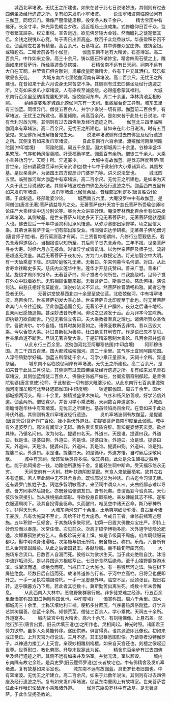 <!-- { "loadSidebar": true } -->
　　城西北窣堵波。无忧王之所建也。如来在昔于此七日说诸妙法。其侧则有过去四佛坐及经行遗迹之所。复有如来发爪小窣堵波。
　　说法窣堵波南临殑伽河有三伽蓝。同垣异门。佛像严丽僧徒肃穆。役使净人数千余户。
　　精舍宝函中有佛牙。长余寸半。殊光异色朝变夕改。远近相趋士庶咸集。式修瞻仰日百千众。监守者繁其諠杂。权立重税。宣告远近。欲见佛牙输大金钱。然而瞻礼之徒寔繁其侣。金钱之税悦以心竞。每于斋日出置高座。数百千众烧香散华。华虽盈积牙函不没。伽蓝前左右各有精舍。高百余尺。石基塼室。其中佛像众宝庄饰。或铸金银。或镕鋀石。二精舍前各有小伽蓝。
　　伽蓝东南不远有大精舍。石基塼室。高二百余尺。中作如来立像。高三十余尺。铸以鋀石饰诸妙宝。精舍四周石壁之上。雕画如来修菩萨行。所经事迹备尽镌镂。
　　石精舍南不远有日天祠。祠南不远有大自在天祠。并莹青石俱穷雕刻。规摹度量同佛精舍。各有千户充其洒扫。鼓乐弦歌昼夜无徙。
　　大城东南六七里殑伽河南有窣堵波。高二百余尺。无忧王之所建也。在昔如来于此六月说身无常苦空不净。其侧则有过去四佛坐及经行遗迹之所。又有如来发爪小窣堵波。人有染疾至诚旋绕。必得痊愈蒙其福利。
　　大城东南行百余里至纳缚提婆矩罗城。据殑伽河东岸。周二十余里。华林清池互相影照。
　　纳缚提婆矩罗城西北殑伽河东有一天祠。重阁层台奇工异制。城东五里有三伽蓝。同垣异门。僧徒五百余人。并学小乘说一切有部。伽蓝前二百余步。有窣堵波。无忧王之所建也。基虽倾陷。尚高百余尺。是如来昔于此处七日说法。中有舍利时放光明。其侧则有过去四佛坐及经行遗迹之所。
　　伽蓝北三四里临殑伽河岸有窣堵波。高二百余尺。无忧王之所建也。昔如来在此七日说法。时有五百饿鬼。来至佛所闻法解悟舍鬼生天。
　　说法窣堵波侧有过去四佛坐及经行遗迹之所。其侧复有如来发爪窣堵波。
　　自此东南行六百余里。渡殑伽河南至阿踰陀国(中印度境)
　　阿踰陀国。周五千余里。国大都城周二十余里。谷稼丰盛华果繁茂。气序和畅风俗善顺。好营福勤学艺。伽蓝百有余所。僧徒三千余人。大乘小乘兼功习学。天祠十所。异道寡少。
　　大城中有故伽蓝。是伐苏畔度菩萨(唐言世亲。旧曰婆薮盘豆译曰天亲讹谬也)数十年中于此制作大小乘诸异论。其侧故基。是世亲菩萨。为诸国王四方俊彦沙门婆罗门等。讲义说法堂也。
　　城北四五里。临殑伽河岸大伽蓝中有窣堵波。高二百余尺。无忧王之所建也。是如来为天人众于此三月说诸妙法。其侧窣堵波过去四佛坐及经行遗迹之所。伽蓝西四五里有如来发爪窣堵波。
　　发爪窣堵波北伽蓝余趾。昔经部室利逻多(唐言胜受)论师。于此制造。经部毗婆沙论。
　　城西南五六里。大庵没罗林中有故伽蓝。是阿僧伽(唐言无著)菩萨请益导凡之处。无著菩萨夜升天宫于慈氏菩萨所受瑜伽师地论庄严大乘经论中边分别论等。昼为大众讲宣妙理。庵没罗林西北百余步有如来发爪窣堵波。其侧故基。是世亲菩萨从睹史多天下见无著菩萨处。无著菩萨健驮逻国人也。佛去世后一千年中诞灵利见承风悟道。从弥沙塞部出家修学。顷之回信大乘。其弟世亲菩萨于说一切有部出家受业。博闻强识达学研机。无著弟子佛陀僧诃(唐言师子觉)者。密行莫测高才有闻。二三贤哲每相谓曰。凡修行业愿觐慈氏。若先舍寿得遂宿心。当相报语以知所至。其后师子觉先舍寿命。三年不报。世亲菩萨寻亦舍寿。时经六月亦无报命。时诸异学咸皆讥诮。以为世亲菩萨及师子觉。流转恶趣遂无灵鉴。其后无著菩萨于夜初分。方为门人教授定法。灯光忽翳空中大明。有一天仙乘虚下降。即进阶庭敬礼无著。无著曰。尔来何暮今名何谓。对曰。从此舍寿命往睹史多天。慈氏内众莲华中生。莲华才开慈氏赞曰。善来广慧。善来广慧。旋绕才周即来报命。无著菩萨曰。师子觉者今何所在。曰我旋绕时。见师子觉在外众中耽着欲乐。无暇相顾讵能来报。无著菩萨曰。斯事已矣。慈氏何相。演说何法。曰慈氏相好言莫能宣。演说妙法义不异此。然菩萨妙音清畅和雅。闻者忘倦受者无厌。
　　无著讲堂故基西北四十余里至故伽蓝。北临殑伽河。中有塼窣堵波。高百余尺。世亲菩萨初发大乘心处。世亲菩萨自北印度至于此也。时无著菩萨命其门人令往迎候。至此伽蓝遇而会见。无著弟子止户牖外。夜分之后诵十地经。世亲闻已感悟追悔。甚深妙法昔所未闻。诽谤之愆源发于舌。舌为罪本今宜除断。即执铦刀欲自断舌。乃见无著住立告曰。夫大乘教者至真之理也。诸佛所赞众圣攸宗。吾欲诲尔。尔今自悟。悟其时矣何善如之。诸佛圣教断舌非悔。昔以舌毁大乘。今以舌赞大乘。补过自新犹为善矣。杜口绝言其利安在。作是语已忽不复见。世亲承命遂不断舌。旦诣无著咨受大乘。于是研精覃思制大乘论。凡百余部并盛宣行。
　　从此东行三百余里。渡殑伽河北至阿耶穆佉国(中印度境)
　　阿耶穆佉国。周二千四五百里。国大都城临殑伽河。周二十余里。其气序土宜同阿踰陀国。人淳俗质勤学好福。伽蓝五所僧徒千余人。习学小乘正量部法。天祠十余所。异道杂居。
　　城东南不远临殑伽河岸有窣堵波。无忧王之所建也。高二百余尺。是如来昔于此处三月说法。其侧则有过去四佛坐及经行遗迹之所。复有如来发爪青石窣堵波。其侧伽蓝僧徒二百余人。佛像庄饰威严如在。台阁宏丽奇制郁起。是昔佛陀驮婆(唐言觉使)论师。于此制说一切有部大毗婆沙论。从此东南行七百余里渡殑伽河南阎牟那河北至钵逻耶伽国(中印度境)
　　钵逻耶伽国。周五千余里。国大都城据两河交。周二十余里。稼穑滋盛果木扶疏。气序和畅风俗善顺。好学艺信外道。伽蓝两所。僧徒寡少。并皆习学小乘法教。天祠数百异道寔多。
　　大城西南瞻博迦华林中有窣堵波。无忧王之所建也。基虽倾陷尚百余尺。在昔如来于此处降伏外道。其侧则有发爪窣堵波经行遗迹。
　　发爪窣堵波侧有故伽蓝。是提婆(唐言天受)菩萨作广百论。挫小乘伏外道处。初提婆菩萨自南印度至此伽蓝。城中有外道婆罗门。高论有闻辩才无碍。循名责实反质穷辞。雅知提婆博究玄奥。欲挫其锋。乃循名问曰。汝为何名。提婆曰名天。外道曰。天是谁。提婆曰我。外道曰。我是谁。提婆曰狗。外道曰。狗是谁。提婆曰汝。外道曰。汝是谁。提婆曰天。外道曰。天是谁。提婆曰我。外道曰。我是谁。提婆曰狗。外道曰。谁是狗。提婆曰汝。外道曰。汝是谁。提婆曰天。如是循环。外道方悟。自时厥后深敬风猷。
　　城中有天祠。莹饰轮焕灵异多端。依其典籍。此处是众生殖福之胜地也。能于此祠捐舍一钱。功踰他所惠施千金。复能轻生祠中断命。受天福乐悠永无穷。
　　天祠堂前有一大树。枝叶扶疏阴影蒙密。有食人鬼依而栖宅。故其左右多有遗骸。若人至此祠中无不轻舍身命。既怵邪说又为神诱。自古迄今习谬无替。近有婆罗门族姓子也。阔达多智明敏高才。来至祠中谓众人曰。夫曲俗鄙志难以导诱。吾方同事然后摄化。亦既登临俯谓友曰。吾有死矣。昔谓诡妄今验真实。天仙伎乐依空接引。当从胜境捐此鄙形。寻欲投身自取殒绝。亲友谏喻其志不移。遂布衣服遍周树下。及其自投得全驱命。久而醒曰。唯见空中诸天召命。斯乃邪神所引。非得天乐也。
　　大城东两河交广十余里。土地爽垲细沙弥漫。自古至今诸王豪族。凡有舍施莫不至止。周给不计号大施场。今戒日王者。聿修前绪笃述惠施。五年积财一旦倾舍。于其施场多聚珍货。初第一日置大佛像众宝庄严。即持上妙奇珍而以奉施。次常住僧。次见前众。次高才硕学博物多能。次外道学徒隐沦肥遁。次鳏寡孤独贫穷乞人。备极珍玩穷诸上馔。如是节级莫不周施。府库既倾服玩都尽。髻中明珠身诸璎珞。次第施与初无所悔。既舍施已。称曰。乐哉。凡吾所有已入金刚坚固藏矣。从此之后诸国君王。各献珍服。尝不踰旬府库充仞。
　　大施场东合流口。日数百人自溺而死。彼俗以为欲求生天。当于此处绝粒自沈。沐浴中流罪垢消灭。是以异国远方相趁萃止。七日断食然后绝命。至于山猿野鹿群游水滨。或濯流而返。或绝食而死。当戒日王之大施也。有一猕猴居河之滨。独在树下屏迹绝食。经数日后自饿而死。故诸外道修苦行者。于河中立高柱。日将旦也便即升之。一手一足执柱端蹑傍杙。一手一足虚悬外申。临空不屈。延颈张目。视日右转。逮乎曛暮方乃下焉。若此者其徒数十。冀斯勤苦出离生死。或数十年未尝懈息。
　　从此西南入大林中。恶兽野象群暴行旅。非多徒党难之经涉。行五百余里至憍赏弥国(旧曰拘睒弥国讹也。中印度境)
　　憍赏弥国。周六千余里。国大都城周三十余里。土称沃壤地利丰植。粳稻多甘蔗茂。气序暑热风俗刚猛。好学典艺崇树福善。伽蓝十余所。倾顿荒芜。僧徒三百余人。学小乘教。天祠五十余所。外道寔多。
　　城内故宫中有大精舍。高六十余尺。有刻檀佛像。上悬石盖。邬陀衍那王(唐言出爱。旧云优填王讹也)之所作也。灵相间起。神光时照。诸国君王恃力欲举。虽多人众莫能转移。遂图供养。俱言得真。语其源迹即此像也。初如来成正觉已。上升天宫为母说法。三月不还。其王思慕愿图形像。乃请尊者没特伽罗子。以神通力接工人上天宫。亲观妙相雕刻栴檀。如来自天宫还也。刻檀之像起迎世尊。世尊慰曰。教化劳耶。开导末世寔此为冀。
　　精舍东百余步有过去四佛坐及经行遗迹之所。其侧不远有如来井及浴室。井犹充汲。室以颓毁。
　　城内东南隅有故宅余趾。是具史罗(旧云瞿师罗讹也)长者故宅也。中有佛精舍及发爪窣堵波。复有故基如来浴室也。
　　城东南不远有故伽蓝。具史罗长者旧园也。中有窣堵波。无忧王之所建立。高二百余尺。如来于此数年说法。其侧则有过去四佛座及经行遗迹之所。复有如来发爪窣堵波。伽蓝东南重阁上有故塼室。世亲菩萨尝住此中作唯识论破斥小乘难诸外道。
　　伽蓝东庵没罗林中有故基。是无著菩萨。于此作显扬圣教论。
